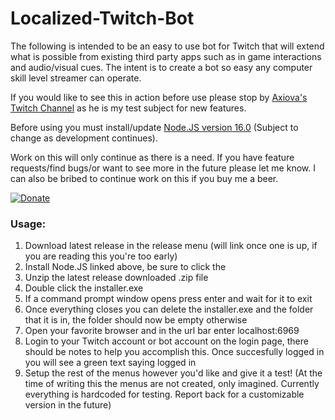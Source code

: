 # Localized-Twitch-Bot

The following is intended to be an easy to use bot for Twitch that will extend what is possible from existing third party apps such as in game interactions and audio/visual cues. The intent is to create a bot so easy any computer skill level streamer can operate. 

If you would like to see this in action before use please stop by [Axiova's Twitch Channel](twitch.tv/axiova) as he is my test subject for new features. 

Before using you must install/update [Node.JS version 16.0](https://nodejs.org/en/download/current/) (Subject to change as development continues). 

Work on this will only continue as there is a need. If you have feature requests/find bugs/or want to see more in the future please let me know. I can also be bribed to continue work on this if you buy me a beer. 

[![Donate](https://img.shields.io/badge/Donate-PayPal-green.svg)](https://www.paypal.com/cgi-bin/webscr?cmd=_s-xclick&hosted_button_id=XNUJQACTEAUR8)


### Usage:
1. Download latest release in the release menu (will link once one is up, if you are reading this you're too early)
2. Install Node.JS linked above, be sure to click the 
3. Unzip the latest release downloaded .zip file
4. Double click the installer.exe
5. If a command prompt window opens press enter and wait for it to exit
6. Once everything closes you can delete the installer.exe and the folder that it is in, the folder should now be empty otherwise
7. Open your favorite browser and in the url bar enter localhost:6969
8. Login to your Twitch account or bot account on the login page, there should be notes to help you accomplish this. Once succesfully logged in you will see a green text saying logged in
9. Setup the rest of the menus however you'd like and give it a test! (At the time of writing this the menus are not created, only imagined. Currently everything is hardcoded for testing. Report back for a customizable version in the future)
